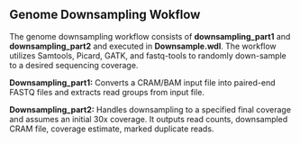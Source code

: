 <h2><b>Genome Downsampling Wokflow</b></h2>

The genome downsampling workflow consists of <b>downsampling_part1</b> and <b>downsampling_part2</b> and executed in <b>Downsample.wdl</b>. The workflow utilizes Samtools, Picard, GATK, and fastq-tools to randomly down-sample to a desired sequencing coverage.

<b>Downsampling_part1:</b>
Converts a CRAM/BAM input file into paired-end FASTQ files and extracts read groups from input file.

<b>Downsampling_part2:</b>
Handles downsampling to a specified final coverage and assumes an initial 30x coverage. It outputs read counts, downsampled CRAM file, coverage estimate, marked duplicate reads.
